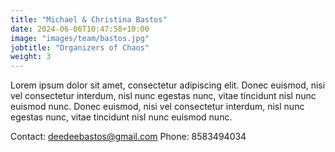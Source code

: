 ```yaml
---
title: "Michael & Christina Bastos"
date: 2024-06-06T10:47:58+10:00
image: "images/team/bastos.jpg"
jobtitle: "Organizers of Chaos"
weight: 3
---
```


Lorem ipsum dolor sit amet, consectetur adipiscing elit. Donec euismod, nisi vel consectetur interdum, nisl nunc egestas nunc, vitae tincidunt nisl nunc euismod nunc. Donec euismod, nisi vel consectetur interdum, nisl nunc egestas nunc, vitae tincidunt nisl nunc euismod nunc.

Contact: deedeebastos@gmail.com
Phone: 8583494034
